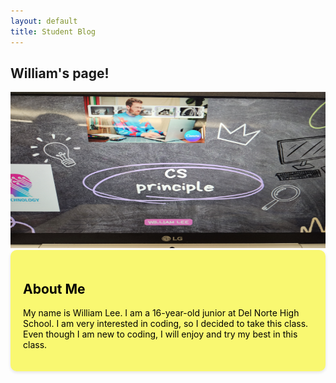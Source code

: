 ```yaml
---
layout: default
title: Student Blog
---
```


## William's page!

<img src="images/CS photo.jpg" alt="Computer Science" height="250" width="600">

<div style="background-color: #F9F871; padding: 20px; border-radius: 10px; box-shadow: 0 2px 5px rgba(0, 0, 0, 0.1);">
    <h2 style="color: black;">About Me</h2>
    <p style="color: black;">My name is William Lee. I am a 16-year-old junior at Del Norte High School. I am very interested in coding, so I decided to take this class. Even though I am new to coding, I will enjoy and try my best in this class.</p>
</div>
